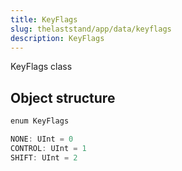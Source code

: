```yaml
---
title: KeyFlags
slug: thelaststand/app/data/keyflags
description: KeyFlags
---
```


KeyFlags class

## Object structure

```scala
enum KeyFlags

NONE: UInt = 0
CONTROL: UInt = 1
SHIFT: UInt = 2

```
